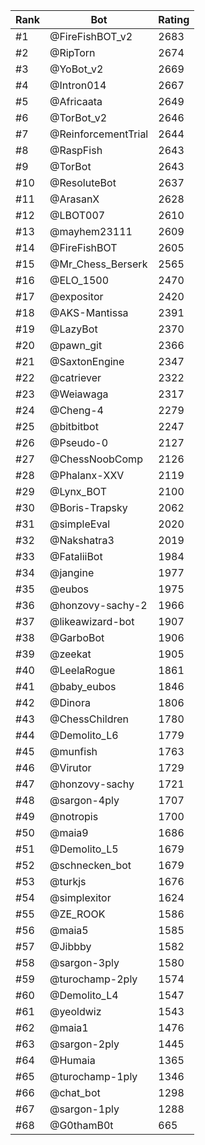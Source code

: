 Rank|Bot|Rating
---|---|---
#1|@FireFishBOT_v2|2683
#2|@RipTorn|2674
#3|@YoBot_v2|2669
#4|@Intron014|2667
#5|@Africaata|2649
#6|@TorBot_v2|2646
#7|@ReinforcementTrial|2644
#8|@RaspFish|2643
#9|@TorBot|2643
#10|@ResoluteBot|2637
#11|@ArasanX|2628
#12|@LBOT007|2610
#13|@mayhem23111|2609
#14|@FireFishBOT|2605
#15|@Mr_Chess_Berserk|2565
#16|@ELO_1500|2470
#17|@expositor|2420
#18|@AKS-Mantissa|2391
#19|@LazyBot|2370
#20|@pawn_git|2366
#21|@SaxtonEngine|2347
#22|@catriever|2322
#23|@Weiawaga|2317
#24|@Cheng-4|2279
#25|@bitbitbot|2247
#26|@Pseudo-0|2127
#27|@ChessNoobComp|2126
#28|@Phalanx-XXV|2119
#29|@Lynx_BOT|2100
#30|@Boris-Trapsky|2062
#31|@simpleEval|2020
#32|@Nakshatra3|2019
#33|@FataliiBot|1984
#34|@jangine|1977
#35|@eubos|1975
#36|@honzovy-sachy-2|1966
#37|@likeawizard-bot|1907
#38|@GarboBot|1906
#39|@zeekat|1905
#40|@LeelaRogue|1861
#41|@baby_eubos|1846
#42|@Dinora|1806
#43|@ChessChildren|1780
#44|@Demolito_L6|1779
#45|@munfish|1763
#46|@Virutor|1729
#47|@honzovy-sachy|1721
#48|@sargon-4ply|1707
#49|@notropis|1700
#50|@maia9|1686
#51|@Demolito_L5|1679
#52|@schnecken_bot|1679
#53|@turkjs|1676
#54|@simplexitor|1624
#55|@ZE_ROOK|1586
#56|@maia5|1585
#57|@Jibbby|1582
#58|@sargon-3ply|1580
#59|@turochamp-2ply|1574
#60|@Demolito_L4|1547
#61|@yeoldwiz|1543
#62|@maia1|1476
#63|@sargon-2ply|1445
#64|@Humaia|1365
#65|@turochamp-1ply|1346
#66|@chat_bot|1298
#67|@sargon-1ply|1288
#68|@G0thamB0t|665
